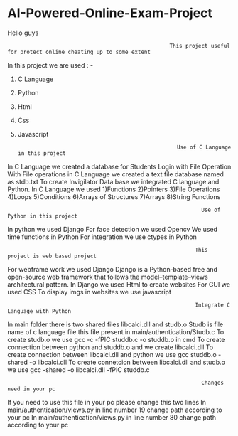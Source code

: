 # AI-Powered-Online-Exam-Project
Hello guys



                                                       This project useful for protect online cheating up to some extent 

In this project we are used : -
1) C Language
2) Python
3) Html
4) Css
5) Javascript
                                                         
                                                         
                                                         Use of C Language in this project
                                                                 
                                                                 
In C Language we created a database for Students Login with File Operation
With File operations in C Language we created a text file database named as stdb.txt
To create Invigilator Data base we integrated C language and Python.
In C Language we used
1)Functions
2)Pointers
3)File Operations 
4)Loops 
5)Conditions 
6)Arrays of Structures
7)Arrays
8)String Functions



                                                                 Use of Python in this project
                                                                 
In python we used Django
For face detection we used Opencv
We used time functions in Python
For integration we use ctypes in Python


                                                               This project is web based project
                                                               

For webframe work we used Django
Django is a Python-based free and open-source web framework that follows the model–template–views architectural pattern.
In Django we used Html to create websites
For GUI we used CSS
To display imgs in websites we use javascript


                                                               Integrate C Language with Python
                                                               

In main folder there is two shared files libcalci.dll and studb.o
Studb is file name of c language file this file present in main/authentication/Studb.c
To create studb.o we use gcc -c -fPIC studdb.c -o studdb.o in cmd
To create connection between python and studdb.o and we create libcalci.dll
To create connection between libcalci.dll and python we use gcc studdb.o -shared -o libcalci.dll
To create connetcion between libcalci.dll and studb.o we use gcc -shared -o libcalci.dll -fPIC studdb.c

                                                                 Changes need in your pc
If you need to use this file in your pc please change this two lines
In main/authentication/views.py  in line number 19 change path according to your pc
In  main/authentication/views.py in line number 80 change path according to your pc





